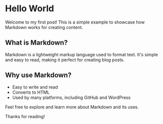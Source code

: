 # Hello World

Welcome to my first post! This is a simple example to showcase how Markdown works for creating content.

## What is Markdown?

Markdown is a lightweight markup language used to format text. It's simple and easy to read, making it perfect for creating blog posts.

## Why use Markdown?

- Easy to write and read
- Converts to HTML
- Used by many platforms, including GitHub and WordPress

Feel free to explore and learn more about Markdown and its uses.

Thanks for reading!
